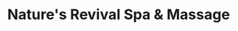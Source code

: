 ---
title: "Nature's Revival Spa & Massage"
url: /grand-junction/natures-revival-spa-und-massage/
shop: Massage
---
